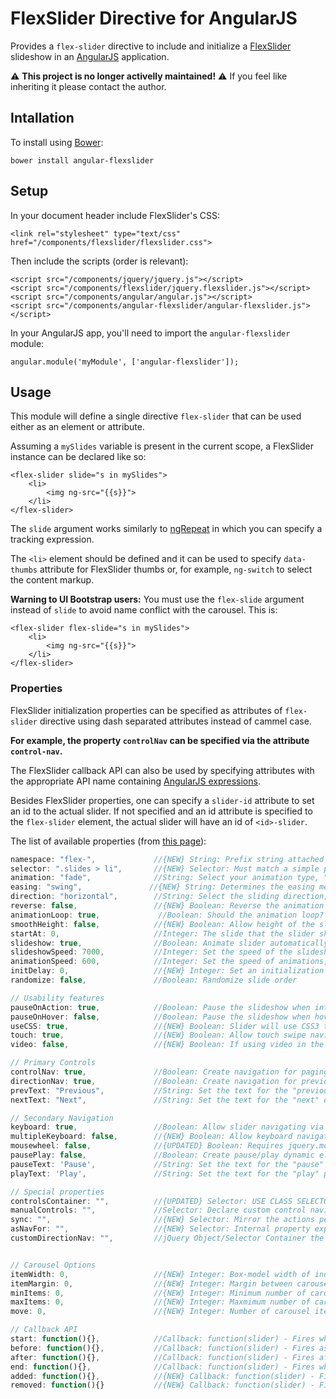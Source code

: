 # FlexSlider Directive for AngularJS

Provides a `flex-slider` directive to include and initialize a [FlexSlider](http://flexslider.woothemes.com/) slideshow in an [AngularJS](http://angularjs.org/) application.

:warning: **This project is no longer activelly maintained!** :warning:
If you feel like inheriting it please contact the author.

## Intallation

To install using [Bower](http://bower.io):

```
bower install angular-flexslider
```

## Setup

In your document header include FlexSlider's CSS:

```
<link rel="stylesheet" type="text/css" href="/components/flexslider/flexslider.css">
```

Then include the scripts (order is relevant):

```
<script src="/components/jquery/jquery.js"></script>
<script src="/components/flexslider/jquery.flexslider.js"></script>
<script src="/components/angular/angular.js"></script>
<script src="/components/angular-flexslider/angular-flexslider.js"></script>
```

In your AngularJS app, you'll need to import the `angular-flexslider` module:

```
angular.module('myModule', ['angular-flexslider']);
```

## Usage

This module will define a single directive `flex-slider` that can be used either as
an element or attribute.

Assuming a `mySlides` variable is present in the current scope, a FlexSlider instance
can be declared like so:

```
<flex-slider slide="s in mySlides">
	<li>
		<img ng-src="{{s}}">
	</li>
</flex-slider>
```

The `slide` argument works similarly to [ngRepeat](http://docs.angularjs.org/api/ng.directive:ngRepeat)
in which you can specify a tracking expression.

The `<li>` element should be defined and it can be used to specify `data-thumbs`
attribute for FlexSlider thumbs or, for example, `ng-switch` to select the content
markup.

<b>Warning to UI Bootstrap users:</b> You must use the `flex-slide` argument instead of `slide` to avoid name conflict with the carousel. This is:

```
<flex-slider flex-slide="s in mySlides">
	<li>
		<img ng-src="{{s}}">
	</li>
</flex-slider>
```

### Properties

FlexSlider initialization properties can be specified as attributes of `flex-slider`
directive using dash separated attributes instead of cammel case.

**For example, the property `controlNav` can be specified via the attribute `control-nav`.**

The FlexSlider callback API can also be used by specifying attributes with the
appropriate API name containing [AngularJS expressions](http://docs.angularjs.org/guide/expression).

Besides FlexSlider properties, one can specify a `slider-id` attribute to set an
id to the actual slider. If not specified and an id attribute is specified to
the `flex-slider` element, the actual slider will have an id of `<id>-slider`.

The list of available properties (from [this page](http://www.woothemes.com/flexslider/#tabs-flexslider-info-tabber-tab-2)):

```javascript
namespace: "flex-",             //{NEW} String: Prefix string attached to the class of every element generated by the plugin
selector: ".slides > li",       //{NEW} Selector: Must match a simple pattern. '{container} > {slide}' -- Ignore pattern at your own peril
animation: "fade",              //String: Select your animation type, "fade" or "slide"
easing: "swing",               //{NEW} String: Determines the easing method used in jQuery transitions. jQuery easing plugin is supported!
direction: "horizontal",        //String: Select the sliding direction, "horizontal" or "vertical"
reverse: false,                 //{NEW} Boolean: Reverse the animation direction
animationLoop: true,             //Boolean: Should the animation loop? If false, directionNav will received "disable" classes at either end
smoothHeight: false,            //{NEW} Boolean: Allow height of the slider to animate smoothly in horizontal mode
startAt: 0,                     //Integer: The slide that the slider should start on. Array notation (0 = first slide)
slideshow: true,                //Boolean: Animate slider automatically
slideshowSpeed: 7000,           //Integer: Set the speed of the slideshow cycling, in milliseconds
animationSpeed: 600,            //Integer: Set the speed of animations, in milliseconds
initDelay: 0,                   //{NEW} Integer: Set an initialization delay, in milliseconds
randomize: false,               //Boolean: Randomize slide order

// Usability features
pauseOnAction: true,            //Boolean: Pause the slideshow when interacting with control elements, highly recommended.
pauseOnHover: false,            //Boolean: Pause the slideshow when hovering over slider, then resume when no longer hovering
useCSS: true,                   //{NEW} Boolean: Slider will use CSS3 transitions if available
touch: true,                    //{NEW} Boolean: Allow touch swipe navigation of the slider on touch-enabled devices
video: false,                   //{NEW} Boolean: If using video in the slider, will prevent CSS3 3D Transforms to avoid graphical glitches

// Primary Controls
controlNav: true,               //Boolean: Create navigation for paging control of each clide? Note: Leave true for manualControls usage
directionNav: true,             //Boolean: Create navigation for previous/next navigation? (true/false)
prevText: "Previous",           //String: Set the text for the "previous" directionNav item
nextText: "Next",               //String: Set the text for the "next" directionNav item

// Secondary Navigation
keyboard: true,                 //Boolean: Allow slider navigating via keyboard left/right keys
multipleKeyboard: false,        //{NEW} Boolean: Allow keyboard navigation to affect multiple sliders. Default behavior cuts out keyboard navigation with more than one slider present.
mousewheel: false,              //{UPDATED} Boolean: Requires jquery.mousewheel.js (https://github.com/brandonaaron/jquery-mousewheel) - Allows slider navigating via mousewheel
pausePlay: false,               //Boolean: Create pause/play dynamic element
pauseText: 'Pause',             //String: Set the text for the "pause" pausePlay item
playText: 'Play',               //String: Set the text for the "play" pausePlay item

// Special properties
controlsContainer: "",          //{UPDATED} Selector: USE CLASS SELECTOR. Declare which container the navigation elements should be appended too. Default container is the FlexSlider element. Example use would be ".flexslider-container". Property is ignored if given element is not found.
manualControls: "",             //Selector: Declare custom control navigation. Examples would be ".flex-control-nav li" or "#tabs-nav li img", etc. The number of elements in your controlNav should match the number of slides/tabs.
sync: "",                       //{NEW} Selector: Mirror the actions performed on this slider with another slider. Use with care.
asNavFor: "",                   //{NEW} Selector: Internal property exposed for turning the slider into a thumbnail navigation for another slider
customDirectionNav: "",         //jQuery Object/Selector Container the custom navigation markup works with.


// Carousel Options
itemWidth: 0,                   //{NEW} Integer: Box-model width of individual carousel items, including horizontal borders and padding.
itemMargin: 0,                  //{NEW} Integer: Margin between carousel items.
minItems: 0,                    //{NEW} Integer: Minimum number of carousel items that should be visible. Items will resize fluidly when below this.
maxItems: 0,                    //{NEW} Integer: Maxmimum number of carousel items that should be visible. Items will resize fluidly when above this limit.
move: 0,                        //{NEW} Integer: Number of carousel items that should move on animation. If 0, slider will move all visible items.

// Callback API
start: function(){},            //Callback: function(slider) - Fires when the slider loads the first slide
before: function(){},           //Callback: function(slider) - Fires asynchronously with each slider animation
after: function(){},            //Callback: function(slider) - Fires after each slider animation completes
end: function(){},              //Callback: function(slider) - Fires when the slider reaches the last slide (asynchronous)
added: function(){},            //{NEW} Callback: function(slider) - Fires after a slide is added
removed: function(){}           //{NEW} Callback: function(slider) - Fires after a slide is removed
```
